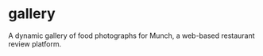 # gallery
A dynamic gallery of food photographs for Munch, a web-based restaurant review platform. 
